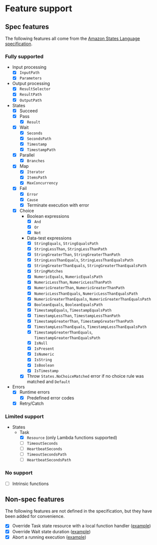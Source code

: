 # Feature support

## Spec features

The following features all come from the [Amazon States Language specification](https://states-language.net/).

### Fully supported

- Input processing
  - [x] `InputPath`
  - [x] `Parameters`
- Output processing
  - [x] `ResultSelector`
  - [x] `ResultPath`
  - [x] `OutputPath`
- States
  - [x] Succeed
  - [x] Pass
    - [x] `Result`
  - [x] Wait
    - [x] `Seconds`
    - [x] `SecondsPath`
    - [x] `Timestamp`
    - [x] `TimestampPath`
  - [x] Parallel
    - [x] `Branches`
  - [x] Map
    - [x] `Iterator`
    - [x] `ItemsPath`
    - [x] `MaxConcurrency`
  - [x] Fail
    - [x] `Error`
    - [x] `Cause`
    - [x] Terminate execution with error
  - [x] Choice
    - Boolean expressions
      - [x] `And`
      - [x] `Or`
      - [x] `Not`
    - Data-test expressions
      - [x] `StringEquals`, `StringEqualsPath`
      - [x] `StringLessThan`, `StringLessThanPath`
      - [x] `StringGreaterThan`, `StringGreaterThanPath`
      - [x] `StringLessThanEquals`, `StringLessThanEqualsPath`
      - [x] `StringGreaterThanEquals`, `StringGreaterThanEqualsPath`
      - [x] `StringMatches`
      - [x] `NumericEquals`, `NumericEqualsPath`
      - [x] `NumericLessThan`, `NumericLessThanPath`
      - [x] `NumericGreaterThan`, `NumericGreaterThanPath`
      - [x] `NumericLessThanEquals`, `NumericLessThanEqualsPath`
      - [x] `NumericGreaterThanEquals`, `NumericGreaterThanEqualsPath`
      - [x] `BooleanEquals`, `BooleanEqualsPath`
      - [x] `TimestampEquals`, `TimestampEqualsPath`
      - [x] `TimestampLessThan`, `TimestampLessThanPath`
      - [x] `TimestampGreaterThan`, `TimestampGreaterThanPath`
      - [x] `TimestampLessThanEquals`, `TimestampLessThanEqualsPath`
      - [x] `TimestampGreaterThanEquals`, `TimestampGreaterThanEqualsPath`
      - [x] `IsNull`
      - [x] `IsPresent`
      - [x] `IsNumeric`
      - [x] `IsString`
      - [x] `IsBoolean`
      - [x] `IsTimestamp`
    - [x] Throw `States.NoChoiceMatched` error if no choice rule was matched and `Default`
- Errors
  - [x] Runtime errors
    - [x] Predefined error codes
  - [x] Retry/Catch

### Limited support

- States
  - Task
    - [x] `Resource` (only Lambda functions supported)
    - [ ] `TimeoutSeconds`
    - [ ] `HeartbeatSeconds`
    - [ ] `TimeoutSecondsPath`
    - [ ] `HeartbeatSecondsPath`

### No support

- [ ] Intrinsic functions

## Non-spec features

The following features are not defined in the specification, but they have been added for convenience.

- [x] Override Task state resource with a local function handler ([example](/examples/task-state-local-override.js))
- [x] Override Wait state duration ([example](/examples/wait-state-local-override.js))
- [x] Abort a running execution ([example](/examples/abort-execution.js))
